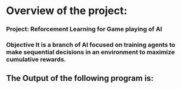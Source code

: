 <h1>Overview of the project:</h1>

<h3>Project: Reforcement Learning for Game playing of AI</h3>
<h3>Objective
It is a branch of AI focused on training agents to make sequential decisions in an environment to maximize cumulative rewards.</h3>

<h2>The Output of the following program is:</h2>
